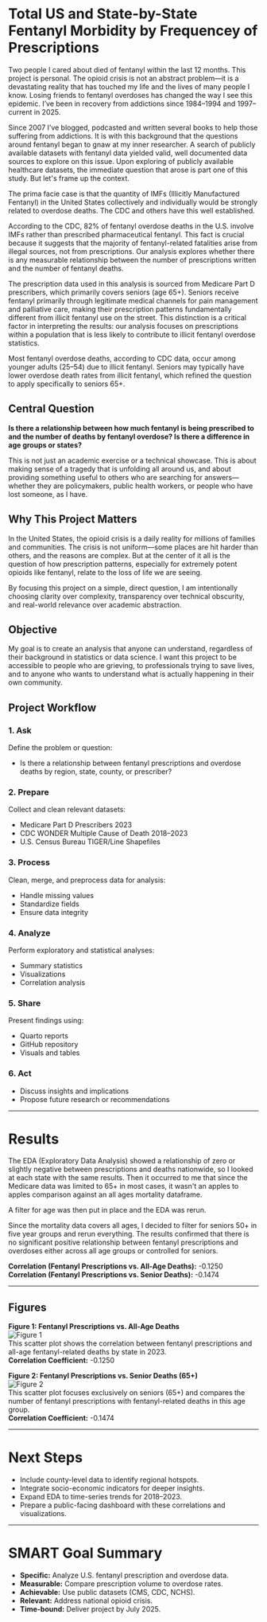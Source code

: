 # Total US and State-by-State Fentanyl Morbidity by Frequencey of Prescriptions

Two people I cared about died of fentanyl within the last 12 months. This project is personal. The opioid crisis is not an abstract problem—it is a devastating reality that has touched my life and the lives of many people I know. Losing friends to fentanyl overdoses has changed the way I see this epidemic. I’ve been in recovery from addictions since 1984–1994 and 1997–current in 2025.

Since 2007 I’ve blogged, podcasted and written several books to help those suffering from addictions. It is with this background that the questions around fentanyl began to gnaw at my inner researcher. A search of publicly available datasets with fentanyl data yielded valid, well documented data sources to explore on this issue. Upon exploring of publicly available healthcare datasets, the immediate question that arose is part one of this study. But let's frame up the context.

The prima facie case is that the quantity of IMFs (Illicitly Manufactured Fentanyl) in the United States collectively and individually would be strongly related to overdose deaths. The CDC and others have this well established.

According to the CDC, 82% of fentanyl overdose deaths in the U.S. involve IMFs rather than prescribed pharmaceutical fentanyl. This fact is crucial because it suggests that the majority of fentanyl-related fatalities arise from illegal sources, not from prescriptions. Our analysis explores whether there is any measurable relationship between the number of prescriptions written and the number of fentanyl deaths.

The prescription data used in this analysis is sourced from Medicare Part D prescribers, which primarily covers seniors (age 65+). Seniors receive fentanyl primarily through legitimate medical channels for pain management and palliative care, making their prescription patterns fundamentally different from illicit fentanyl use on the street. This distinction is a critical factor in interpreting the results: our analysis focuses on prescriptions within a population that is less likely to contribute to illicit fentanyl overdose statistics.

Most fentanyl overdose deaths, according to CDC data, occur among younger adults (25–54) due to illicit fentanyl. Seniors may typically have lower overdose death rates from illicit fentanyl, which refined the question to apply specifically to seniors 65+.

## Central Question
**Is there a relationship between how much fentanyl is being prescribed to and the number of deaths by fentanyl overdose? Is there a difference in age groups or states?**

This is not just an academic exercise or a technical showcase. This is about making sense of a tragedy that is unfolding all around us, and about providing something useful to others who are searching for answers—whether they are policymakers, public health workers, or people who have lost someone, as I have.

## Why This Project Matters
In the United States, the opioid crisis is a daily reality for millions of families and communities. The crisis is not uniform—some places are hit harder than others, and the reasons are complex. But at the center of it all is the question of how prescription patterns, especially for extremely potent opioids like fentanyl, relate to the loss of life we are seeing.

By focusing this project on a simple, direct question, I am intentionally choosing clarity over complexity, transparency over technical obscurity, and real-world relevance over academic abstraction.

## Objective
My goal is to create an analysis that anyone can understand, regardless of their background in statistics or data science. I want this project to be accessible to people who are grieving, to professionals trying to save lives, and to anyone who wants to understand what is actually happening in their own community.

## Project Workflow

### 1. Ask
Define the problem or question:
- Is there a relationship between fentanyl prescriptions and overdose deaths by region, state, county, or prescriber?

### 2. Prepare
Collect and clean relevant datasets:
- Medicare Part D Prescribers 2023
- CDC WONDER Multiple Cause of Death 2018–2023
- U.S. Census Bureau TIGER/Line Shapefiles

### 3. Process
Clean, merge, and preprocess data for analysis:
- Handle missing values
- Standardize fields
- Ensure data integrity

### 4. Analyze
Perform exploratory and statistical analyses:
- Summary statistics
- Visualizations
- Correlation analysis

### 5. Share
Present findings using:
- Quarto reports
- GitHub repository
- Visuals and tables

### 6. Act
- Discuss insights and implications
- Propose future research or recommendations

---

# Results
The EDA (Exploratory Data Analysis) showed a relationship of zero or slightly negative between prescriptions and deaths nationwide, so I looked at each state with the same results. Then it occurred to me that since the Medicare data was limited to 65+ in most cases, it wasn't an apples to apples comparison against an all ages mortality dataframe.

A filter for age was then put in place and the EDA was rerun.

Since the mortality data covers all ages, I decided to filter for seniors 50+ in five year groups and rerun everything. The results confirmed that there is no significant positive relationship between fentanyl prescriptions and overdoses either across all age groups or controlled for seniors.

**Correlation (Fentanyl Prescriptions vs. All-Age Deaths):** -0.1250  
**Correlation (Fentanyl Prescriptions vs. Senior Deaths):** -0.1474  

---

## Figures



**Figure 1: Fentanyl Prescriptions vs. All-Age Deaths**  
![Figure 1](scatter_fentanyl_vs_deaths.png)  
This scatter plot shows the correlation between fentanyl prescriptions and all-age fentanyl-related deaths by state in 2023.  
**Correlation Coefficient:** -0.1250

**Figure 2: Fentanyl Prescriptions vs. Senior Deaths (65+)**  
![Figure 2](scatter_fentanyl_vs_seniors.png)  
This scatter plot focuses exclusively on seniors (65+) and compares the number of fentanyl prescriptions with fentanyl-related deaths in this age group.  
**Correlation Coefficient:** -0.1474

---

# Next Steps
- Include county-level data to identify regional hotspots.
- Integrate socio-economic indicators for deeper insights.
- Expand EDA to time-series trends for 2018–2023.
- Prepare a public-facing dashboard with these correlations and visualizations.

---

# SMART Goal Summary

- **Specific:** Analyze U.S. fentanyl prescription and overdose data.
- **Measurable:** Compare prescription volume to overdose rates.
- **Achievable:** Use public datasets (CMS, CDC, NCHS).
- **Relevant:** Address national opioid crisis.
- **Time-bound:** Deliver project by July 2025.
